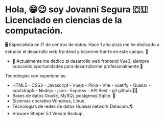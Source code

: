 # Hola,  😁😉 soy Jovanni Segura 🇨🇺 Licenciado en ciencias de la computación.
🖥️ Especialista en IT de centros de datos. Hace 1 año atrás me he dedicado a estudiar el desarrollo web frontend y hacerme fuerte en este campo. 💪

- 🌱 Actualmente me dedico al desarrollo web frontend Vue3, siempre buscando oportunidades para desarrollarme profesionalmente 💯

Tecnologias con experiencias:

- HTML5 - CSS3 - Javascript - Vuejs - Pinia - Vite - vuetify - Quasar - bootstrap5 - Nodejs - json - Express - API Rest - git github.💪💯
- Bases de datos Oracle, MySQL postgresql Sqlite. 💪
- Sistemas operativo Windows, Linux.
- Tecnologias de redes de datos Huawei network Datacom.🌎
- Vmware Sheper 5.1 Veeam Backup.
